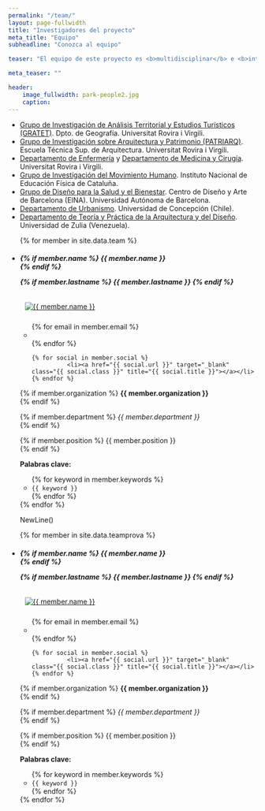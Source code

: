 ```yaml
---
permalink: "/team/"
layout: page-fullwidth
title: "Investigadores del proyecto"
meta_title: "Equipo"
subheadline: "Conozca al equipo"

teaser: "El equipo de este proyecto es <b>multidisciplinar</b> e <b>internacional</b>. En total, incorpora <b>31 investigadores</b> de los siguientes grupos de investigación o departamentos:"

meta_teaser: ""

header:
    image_fullwidth: park-people2.jpg
    caption: 
---
```

- [Grupo de Investigación de Análisis Territorial y Estudios Turísticos (GRATET)](http://www.gratet.urv.cat/ca/). Dpto. de Geografía. Universitat Rovira i Virgili.
- [Grupo de Investigación sobre Arquitectura y Patrimonio (PATRIARQ)](https://www.etsa.urv.cat/es/investigacion/patrimoni-historic/). Escuela Técnica Sup. de Arquitectura. Universitat Rovira i Virgili.
- [Departamento de Enfermería](https://www.dinfermeria.urv.cat/es/) y [Departamento de Medicina y Cirugía](https://www.medicinaicirurgia.urv.cat/es/). Universitat Rovira i Virgili.
- [Grupo de Investigación del Movimiento Humano](https://inefc.gencat.cat/es/inefc/recerca_i_doctorat/grups_de_recerca/grup_recerca_moviment_huma/). Instituto Nacional de Educación Física de Cataluña.
- [Grupo de Diseño para la Salud y el Bienestar](https://www.eina.cat/es/investigacion/grupo-investigacion-diseno-salud-bienestar). Centro de Diseño y Arte de Barcelona (EINA). Universidad Autónoma de Barcelona.
- [Departamento de Urbanismo](http://faug.udec.cl/?page_id=14265). Universidad de Concepción (Chile).
- [Departamento de Teoría y Práctica de la Arquitectura y del Diseño](https://www.universia.net/uy/universidades/universidad-zulia.01043.html). Universidad de Zulia (Venezuela).


<ul class="small-block-grid-2 medium-block-grid-3 large-block-grid-4">


{% for member in site.data.team %}


<li>
<div itemscope itemtype="http://schema.org/Person">

<h5>
{% if member.name %}
	{{ member.name }}<br>
{% endif %}

{% if member.lastname %}
	{{ member.lastname }}
{% endif %}
</h5>


<!-- click on image will navigate to the personal website -->
<a class="th" href="{{ member.social.first.url }}">
<img src="{{ member.pic  | prepend: "/images/team/" | prepend: "https://gratet.github.io/restaura"  }}" alt="{{ member.name }}" style="padding:10px">
</a>

<!-- social media icons -->
<ul class="inline-list">
	{% for email in member.email %}
              <li><a href="mailto:{{ email.url }}?subject=Proyecto RESTAURA" class="{{ email.class }}" title="{{ email.title }}"></a></li>
	{% endfor %}


	{% for social in member.social %}
              <li><a href="{{ social.url }}" target="_blank" class="{{ social.class }}" title="{{ social.title }}"></a></li>
	{% endfor %}
</ul><!-- /.inline-list -->


{% if member.organization %}
	<strong>{{ member.organization }}</strong><br/>
{% endif %}

{% if member.department %}
	<i>{{ member.department }}</i><br/>
{% endif %}
	
{% if member.position %}
	{{ member.position }}<br/>
{% endif %}


<strong>Palabras clave:</strong>
<ul>
{% for keyword in member.keywords %}
	<li><code class="highlighter-rouge">{{ keyword }}</code></li>
{% endfor %}
</ul>



</div> <!-- http://schema.org/Person -->
</li>
{% endfor %}

NewLine()
	

{% for member in site.data.teamprova %}


<li>
<div itemscope itemtype="http://schema.org/Person">

<h5>
{% if member.name %}
	{{ member.name }}<br>
{% endif %}

{% if member.lastname %}
	{{ member.lastname }}
{% endif %}
</h5>


<!-- click on image will navigate to the personal website -->
<a class="th" href="{{ member.social.first.url }}">
<img src="{{ member.pic  | prepend: "/images/team/" | prepend: "https://gratet.github.io/restaura"  }}" alt="{{ member.name }}" style="padding:10px">
</a>

<!-- social media icons -->
<ul class="inline-list">
	{% for email in member.email %}
              <li><a href="mailto:{{ email.url }}?subject=Proyecto RESTAURA" class="{{ email.class }}" title="{{ email.title }}"></a></li>
	{% endfor %}


	{% for social in member.social %}
              <li><a href="{{ social.url }}" target="_blank" class="{{ social.class }}" title="{{ social.title }}"></a></li>
	{% endfor %}
</ul><!-- /.inline-list -->


{% if member.organization %}
	<strong>{{ member.organization }}</strong><br/>
{% endif %}

{% if member.department %}
	<i>{{ member.department }}</i><br/>
{% endif %}
	
{% if member.position %}
	{{ member.position }}<br/>
{% endif %}


<strong>Palabras clave:</strong>
<ul>
{% for keyword in member.keywords %}
	<li><code class="highlighter-rouge">{{ keyword }}</code></li>
{% endfor %}
</ul>



</div> <!-- http://schema.org/Person -->
</li>
{% endfor %}
